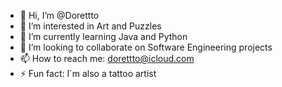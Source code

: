 - 👋 Hi, I’m @Dorettto
- 👀 I’m interested in Art and Puzzles
- 🌱 I’m currently learning Java and Python
- 💞️ I’m looking to collaborate on Software Engineering projects
- 📫 How to reach me: dorettto@icloud.com
- ⚡ Fun fact: I´m also a tattoo artist

<!---
Dorettto/Dorettto is a ✨ special ✨ repository because its `README.md` (this file) appears on your GitHub profile.
You can click the Preview link to take a look at your changes.
--->

